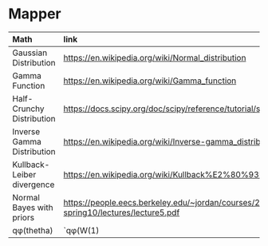# Mapper


|Math		| link		|tensorflow function	| tensorflow url	|
|:---		| :-----	|:----		| :------- |
| Gaussian Distribution | https://en.wikipedia.org/wiki/Normal_distribution | tfp.distributions.Normal | https://www.tensorflow.org/probability/api_docs/python/tfp/distributions/Normal |
| Gamma Function	| https://en.wikipedia.org/wiki/Gamma_function | tf.exp(tf.lgamma(x + 1) | https://www.tensorflow.org/api_docs/python/tf/math/lgamma |
| Half-Crunchy Distribution | https://docs.scipy.org/doc/scipy/reference/tutorial/stats/continuous_halfcauchy.html| tfp.distributions.HalfCauchy | https://www.tensorflow.org/probability/api_docs/python/tfp/distributions/HalfCauchy |
| Inverse Gamma Distribution	| https://en.wikipedia.org/wiki/Inverse-gamma_distribution | tfp.distributions.InverseGamma | https://www.tensorflow.org/probability/api_docs/python/tfp/distributions/InverseGamma |
| Kullback-Leiber divergence | https://en.wikipedia.org/wiki/Kullback%E2%80%93Leibler_divergence | tfp.distributions.kl_divergence | https://www.tensorflow.org/probability/api_docs/python/tfp/distributions/kl_divergence
| Normal Bayes with priors | https://people.eecs.berkeley.edu/~jordan/courses/260-spring10/lectures/lecture5.pdf | `tfp.distributions.normal_conjugates_known_scale_posterior` \(need to check\) | https://www.tensorflow.org/probability/api_docs/python/tfp/distributions/normal_conjugates_known_scale_posterior |
| qφ(thetha) | `qφ(W(1)|τ,v)qφ(v)qφ(θ)qφ(τ)qφ(λ)∏qφ(W(l))`| |

